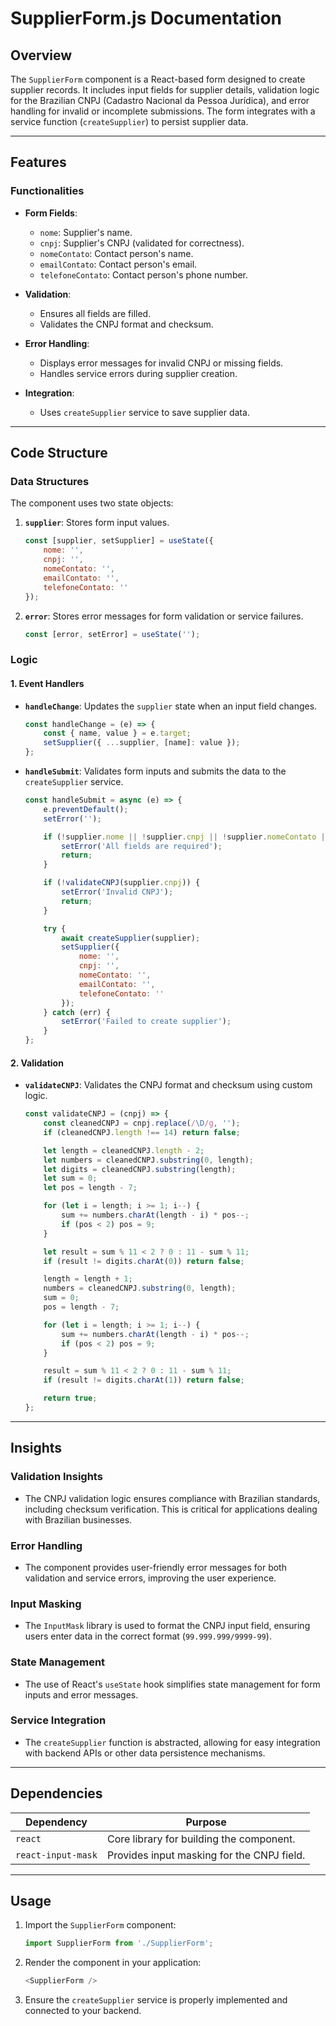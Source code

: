 # SupplierForm.js Documentation

## Overview

The `SupplierForm` component is a React-based form designed to create supplier records. It includes input fields for supplier details, validation logic for the Brazilian CNPJ (Cadastro Nacional da Pessoa Jurídica), and error handling for invalid or incomplete submissions. The form integrates with a service function (`createSupplier`) to persist supplier data.

---

## Features

### Functionalities
- **Form Fields**:
  - `nome`: Supplier's name.
  - `cnpj`: Supplier's CNPJ (validated for correctness).
  - `nomeContato`: Contact person's name.
  - `emailContato`: Contact person's email.
  - `telefoneContato`: Contact person's phone number.

- **Validation**:
  - Ensures all fields are filled.
  - Validates the CNPJ format and checksum.

- **Error Handling**:
  - Displays error messages for invalid CNPJ or missing fields.
  - Handles service errors during supplier creation.

- **Integration**:
  - Uses `createSupplier` service to save supplier data.

---

## Code Structure

### Data Structures
The component uses two state objects:
1. **`supplier`**: Stores form input values.
   ```javascript
   const [supplier, setSupplier] = useState({
       nome: '',
       cnpj: '',
       nomeContato: '',
       emailContato: '',
       telefoneContato: ''
   });
   ```
2. **`error`**: Stores error messages for form validation or service failures.
   ```javascript
   const [error, setError] = useState('');
   ```

### Logic
#### 1. **Event Handlers**
- **`handleChange`**:
  Updates the `supplier` state when an input field changes.
  ```javascript
  const handleChange = (e) => {
      const { name, value } = e.target;
      setSupplier({ ...supplier, [name]: value });
  };
  ```

- **`handleSubmit`**:
  Validates form inputs and submits the data to the `createSupplier` service.
  ```javascript
  const handleSubmit = async (e) => {
      e.preventDefault();
      setError('');

      if (!supplier.nome || !supplier.cnpj || !supplier.nomeContato || !supplier.emailContato || !supplier.telefoneContato) {
          setError('All fields are required');
          return;
      }

      if (!validateCNPJ(supplier.cnpj)) {
          setError('Invalid CNPJ');
          return;
      }

      try {
          await createSupplier(supplier);
          setSupplier({
              nome: '',
              cnpj: '',
              nomeContato: '',
              emailContato: '',
              telefoneContato: ''
          });
      } catch (err) {
          setError('Failed to create supplier');
      }
  };
  ```

#### 2. **Validation**
- **`validateCNPJ`**:
  Validates the CNPJ format and checksum using custom logic.
  ```javascript
  const validateCNPJ = (cnpj) => {
      const cleanedCNPJ = cnpj.replace(/\D/g, '');
      if (cleanedCNPJ.length !== 14) return false;

      let length = cleanedCNPJ.length - 2;
      let numbers = cleanedCNPJ.substring(0, length);
      let digits = cleanedCNPJ.substring(length);
      let sum = 0;
      let pos = length - 7;

      for (let i = length; i >= 1; i--) {
          sum += numbers.charAt(length - i) * pos--;
          if (pos < 2) pos = 9;
      }

      let result = sum % 11 < 2 ? 0 : 11 - sum % 11;
      if (result != digits.charAt(0)) return false;

      length = length + 1;
      numbers = cleanedCNPJ.substring(0, length);
      sum = 0;
      pos = length - 7;

      for (let i = length; i >= 1; i--) {
          sum += numbers.charAt(length - i) * pos--;
          if (pos < 2) pos = 9;
      }

      result = sum % 11 < 2 ? 0 : 11 - sum % 11;
      if (result != digits.charAt(1)) return false;

      return true;
  };
  ```

---

## Insights

### Validation Insights
- The CNPJ validation logic ensures compliance with Brazilian standards, including checksum verification. This is critical for applications dealing with Brazilian businesses.

### Error Handling
- The component provides user-friendly error messages for both validation and service errors, improving the user experience.

### Input Masking
- The `InputMask` library is used to format the CNPJ input field, ensuring users enter data in the correct format (`99.999.999/9999-99`).

### State Management
- The use of React's `useState` hook simplifies state management for form inputs and error messages.

### Service Integration
- The `createSupplier` function is abstracted, allowing for easy integration with backend APIs or other data persistence mechanisms.

---

## Dependencies

| Dependency       | Purpose                                      |
|------------------|----------------------------------------------|
| `react`          | Core library for building the component.    |
| `react-input-mask` | Provides input masking for the CNPJ field. |

---

## Usage

1. Import the `SupplierForm` component:
   ```javascript
   import SupplierForm from './SupplierForm';
   ```

2. Render the component in your application:
   ```javascript
   <SupplierForm />
   ```

3. Ensure the `createSupplier` service is properly implemented and connected to your backend.
